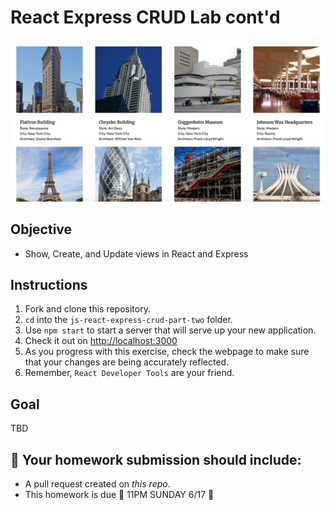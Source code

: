 # React Express CRUD Lab cont'd

![Image Screenshot](react-express-building-screenshot.png)

## Objective

- Show, Create, and Update views in React and Express

## Instructions

1. Fork and clone this repository.
2. `cd` into the `js-react-express-crud-part-two` folder.
3. Use `npm start` to start a server that will serve up your new application.
4. Check it out on [http://localhost:3000](http://localhost:3000)
5. As you progress with this exercise, check the webpage to make sure that your changes are being accurately reflected.
6. Remember, `React Developer Tools` are your friend. 

## Goal

TBD

## 🚀 Your homework submission should include:

- A pull request created on _this repo_.
- This homework is due 🚨 11PM SUNDAY 6/17 🚨
